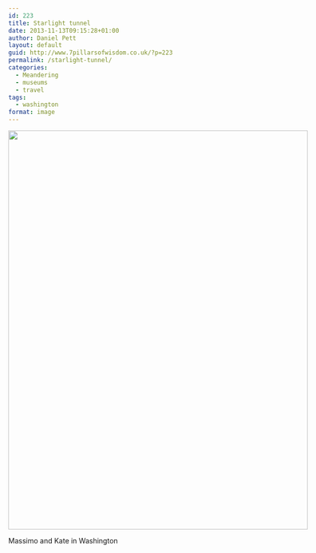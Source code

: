 ```yaml
---
id: 223
title: Starlight tunnel
date: 2013-11-13T09:15:28+01:00
author: Daniel Pett
layout: default
guid: http://www.7pillarsofwisdom.co.uk/?p=223
permalink: /starlight-tunnel/
categories:
  - Meandering
  - museums
  - travel
tags:
  - washington
format: image
---
```

<div style="width: 610px" class="wp-caption alignnone">
  <img src="https://pbs.twimg.com/media/BY30RmFIIAARfI8.jpg" alt="" width="600" height="800" />
  
  <p class="wp-caption-text">
    Massimo and Kate in Washington
  </p>
</div>